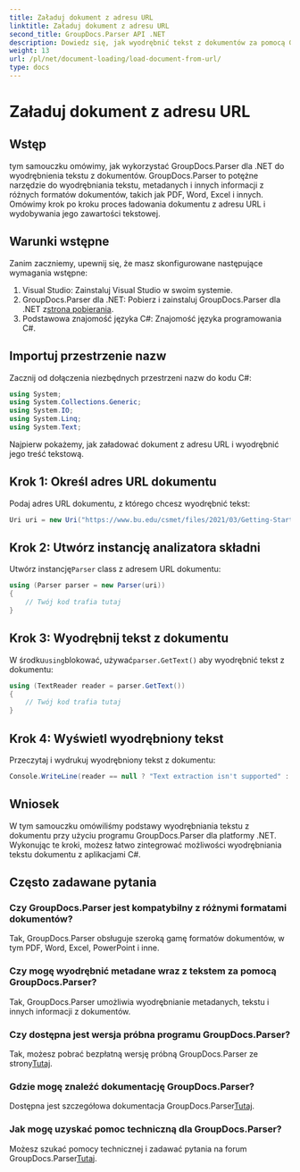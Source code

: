 ```yaml
---
title: Załaduj dokument z adresu URL
linktitle: Załaduj dokument z adresu URL
second_title: GroupDocs.Parser API .NET
description: Dowiedz się, jak wyodrębnić tekst z dokumentów za pomocą GroupDocs.Parser dla .NET. W tym samouczku opisano krok po kroku ładowanie dokumentu z adresu URL i wyodrębnianie tekstu.
weight: 13
url: /pl/net/document-loading/load-document-from-url/
type: docs
---
```

# Załaduj dokument z adresu URL

## Wstęp
tym samouczku omówimy, jak wykorzystać GroupDocs.Parser dla .NET do wyodrębnienia tekstu z dokumentów. GroupDocs.Parser to potężne narzędzie do wyodrębniania tekstu, metadanych i innych informacji z różnych formatów dokumentów, takich jak PDF, Word, Excel i innych. Omówimy krok po kroku proces ładowania dokumentu z adresu URL i wydobywania jego zawartości tekstowej.
## Warunki wstępne
Zanim zaczniemy, upewnij się, że masz skonfigurowane następujące wymagania wstępne:
1. Visual Studio: Zainstaluj Visual Studio w swoim systemie.
2.  GroupDocs.Parser dla .NET: Pobierz i zainstaluj GroupDocs.Parser dla .NET z[strona pobierania](https://releases.groupdocs.com/parser/net/).
3. Podstawowa znajomość języka C#: Znajomość języka programowania C#.

## Importuj przestrzenie nazw
Zacznij od dołączenia niezbędnych przestrzeni nazw do kodu C#:
```csharp
using System;
using System.Collections.Generic;
using System.IO;
using System.Linq;
using System.Text;
```

Najpierw pokażemy, jak załadować dokument z adresu URL i wyodrębnić jego treść tekstową.
## Krok 1: Określ adres URL dokumentu
Podaj adres URL dokumentu, z którego chcesz wyodrębnić tekst:
```csharp
Uri uri = new Uri("https://www.bu.edu/csmet/files/2021/03/Getting-Started-with-SQLite.pdf");
```
## Krok 2: Utwórz instancję analizatora składni
 Utwórz instancję`Parser` class z adresem URL dokumentu:
```csharp
using (Parser parser = new Parser(uri))
{
    // Twój kod trafia tutaj
}
```
## Krok 3: Wyodrębnij tekst z dokumentu
 W środku`using`blokować, używać`parser.GetText()` aby wyodrębnić tekst z dokumentu:
```csharp
using (TextReader reader = parser.GetText())
{
    // Twój kod trafia tutaj
}
```
## Krok 4: Wyświetl wyodrębniony tekst
Przeczytaj i wydrukuj wyodrębniony tekst z dokumentu:
```csharp
Console.WriteLine(reader == null ? "Text extraction isn't supported" : reader.ReadToEnd());
```

## Wniosek
W tym samouczku omówiliśmy podstawy wyodrębniania tekstu z dokumentu przy użyciu programu GroupDocs.Parser dla platformy .NET. Wykonując te kroki, możesz łatwo zintegrować możliwości wyodrębniania tekstu dokumentu z aplikacjami C#.

## Często zadawane pytania
### Czy GroupDocs.Parser jest kompatybilny z różnymi formatami dokumentów?
Tak, GroupDocs.Parser obsługuje szeroką gamę formatów dokumentów, w tym PDF, Word, Excel, PowerPoint i inne.
### Czy mogę wyodrębnić metadane wraz z tekstem za pomocą GroupDocs.Parser?
Tak, GroupDocs.Parser umożliwia wyodrębnianie metadanych, tekstu i innych informacji z dokumentów.
### Czy dostępna jest wersja próbna programu GroupDocs.Parser?
 Tak, możesz pobrać bezpłatną wersję próbną GroupDocs.Parser ze strony[Tutaj](https://releases.groupdocs.com/).
### Gdzie mogę znaleźć dokumentację GroupDocs.Parser?
 Dostępna jest szczegółowa dokumentacja GroupDocs.Parser[Tutaj](https://tutorials.groupdocs.com/parser/net/).
### Jak mogę uzyskać pomoc techniczną dla GroupDocs.Parser?
Możesz szukać pomocy technicznej i zadawać pytania na forum GroupDocs.Parser[Tutaj](https://forum.groupdocs.com/c/parser/17).